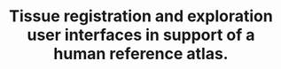 ---
authors: Borner K, Bueckle A, Herr BW 2nd, Cross LE, Quardokus EM, Record EG, Ju Y,
  Silverstein JC, Browne KM, Jain S, Wasserfall CH, Jorgensen ML, Spraggins JM, Patterson
  NH, Weber GM
carousel: false
dccs:
- HuBMAP
doi: 10.1038/s42003-022-03644-x
featured: false
issue: '1'
journal: Communications biology
keywords: '["Humans", "Software"]'
landmark: false
layout: ../../layouts/Publication.astro
page: '1369'
pmcid: PMC9747802
pmid: 36513738
title: Tissue registration and exploration user interfaces in support of a human reference
  atlas.
volume: '5'
year: 2022

---